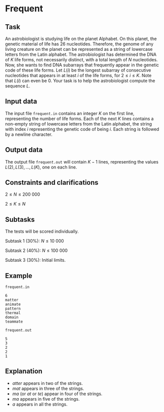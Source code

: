 # Frequent

## Task

An astrobiologist is studying life on the planet Alphabet. On this planet, the genetic material of life has $26$ nucleotides. Therefore, the genome of any living creature on the planet can be represented as a string of lowercase letters from the Latin alphabet. The astrobiologist has determined the DNA of $K$ life forms, not necessarily distinct, with a total length of $N$ nucleotides. Now, she wants to find DNA subarrays that frequently appear in the genetic code of these life forms. Let $L(i)$ be the longest subarray of consecutive nucleotides that appears in at least $i$ of the life forms, for $2 \leq i \leq K$. Note that $L(i)$ can even be $0$. Your task is to help the astrobiologist compute the sequence $L$.

## Input data

The input file `frequent.in` contains an integer $K$ on the first line, representing the number of life forms. Each of the next $K$ lines contains a non-empty string of lowercase letters from the Latin alphabet, the string with index $i$ representing the genetic code of being $i$. Each string is followed by a newline character.

## Output data

The output file `frequent.out` will contain $K - 1$ lines, representing the values $L(2), L(3), \dots, L(K)$, one on each line.

## Constraints and clarifications

$2 \leq N \leq 200\ 000$

$2 \leq K \leq N$

## Subtasks

The tests will be scored individually.

Subtask $1$ ($30\%$): $N \leq 10\ 000$

Subtask $2$ ($40\%$): $N \leq 100\ 000$

Subtask $3$ ($30\%$): Initial limits.

## Example

`frequent.in`

```
6
matter
animate
pattern
thermal
domain
teammate
```

`frequent.out`

```
5
3
2
2
1
```

## Explanation

- $atter$ appears in two of the strings.
- $mat$ appears in three of the strings.
- $ma$ (or $at$ or $te$) appear in four of the strings.
- $ma$ appears in five of the strings.
- $a$ appears in all the strings.